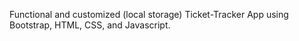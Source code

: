 Functional and customized (local storage) Ticket-Tracker App using Bootstrap, HTML, CSS, and Javascript.

